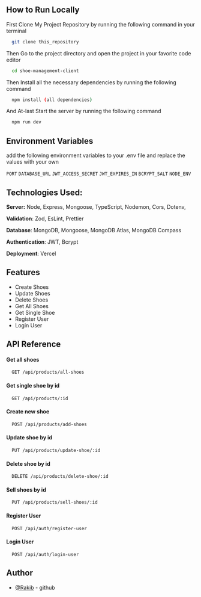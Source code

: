 ## How to Run Locally

First Clone My Project Repository by running the following command in your terminal

```bash
  git clone this_repository
```

Then Go to the project directory and open the project in your favorite code editor

```bash
  cd shoe-management-client
```

Then Install all the necessary dependencies by running the following command

```bash
  npm install (all dependencies)
```

And At-last Start the server by running the following command

```bash
  npm run dev
```


## Environment Variables

add the following environment variables to your .env file and replace the values with your own

`PORT`
`DATABASE_URL`
`JWT_ACCESS_SECRET`
`JWT_EXPIRES_IN`
`BCRYPT_SALT`
`NODE_ENV`



## Technologies Used:

**Server:** Node, Express, Mongoose, TypeScript, Nodemon, Cors, Dotenv,

**Validation**: Zod, EsLint, Prettier

**Database**: MongoDB, Mongoose, MongoDB Atlas, MongoDB Compass

**Authentication**: JWT, Bcrypt

**Deployment**: Vercel



## Features

- Create Shoes
- Update Shoes
- Delete Shoes
- Get All Shoes
- Get Single Shoe
- Register User
- Login User



## API Reference

#### Get all shoes
```http
  GET /api/products/all-shoes
```

#### Get single shoe by id
```http
  GET /api/products/:id
```

#### Create new  shoe
```http
  POST /api/products/add-shoes
```

#### Update shoe by id
```http
  PUT /api/products/update-shoe/:id
```

#### Delete shoe by id
```http
  DELETE /api/products/delete-shoe/:id
```

#### Sell shoes by id
```http
  PUT /api/products/sell-shoes/:id
```


#### Register User
```http
  POST /api/auth/register-user
```

#### Login User
```http
  POST /api/auth/login-user
```



## Author

- [@Rakib](https://www.github.com/rakib8680) - github
